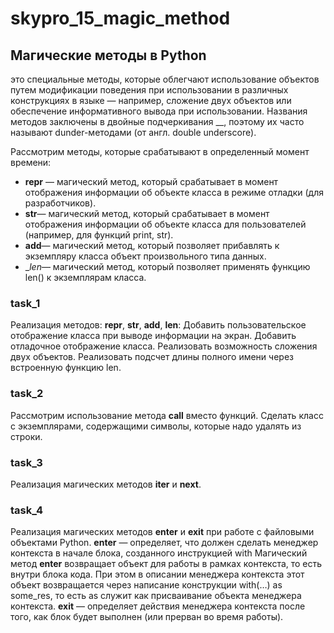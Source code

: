 # skypro_15_magic_method

## Магические методы в Python
это специальные методы, которые облегчают использование объектов путем модификации поведения
при использовании в различных конструкциях в языке — например, сложение двух объектов или
обеспечение информативного вывода при использовании. Названия методов заключены в двойные
подчеркивания __, поэтому их часто называют dunder-методами (от англ. double underscore).

Рассмотрим методы, которые срабатывают в определенный момент времени:

- __repr__ — магический метод, который срабатывает в момент отображения информации об объекте
  класса в режиме отладки (для разработчиков).
- __str__— магический метод, который срабатывает в момент отображения информации об объекте класса
  для пользователей (например, для функций print, str).
- __add__— магический метод, который позволяет прибавлять к экземпляру класса объект произвольного
  типа данных.
- __len_— магический метод, который позволяет применять функцию len() к экземплярам класса.

### task_1
Реализация методов: __repr__, __str__, __add__, __len__:
Добавить пользовательское отображение класса при выводе информации на экран.
Добавить отладочное отображение класса.
Реализовать возможность сложения двух объектов.
Реализовать подсчет длины полного имени через встроенную функцию len.


### task_2
Рассмотрим использование метода __call__ вместо функций.
Сделать класс с экземплярами, содержащими символы, которые надо удалять из строки.

### task_3
Реализация магических методов __iter__ и __next__.

### task_4
Реализация магических методов __enter__ и __exit__ при работе с файловыми объектами Python.
__enter__ — определяет, что должен сделать менеджер контекста в начале блока, созданного 
инструкцией with
Магический метод __enter__ возвращает объект для работы в рамках контекста, то есть внутри блока 
кода. При этом в описании менеджера контекста этот объект возвращается через написание конструкции 
with(…) as some_res, то есть as служит как присваивание объекта менеджера контекста.
__exit__ — определяет действия менеджера контекста после того, как блок будет выполнен (или прерван 
во время работы).
